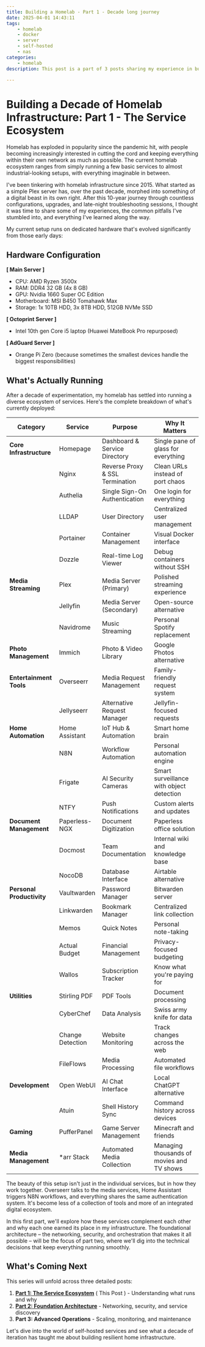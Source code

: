 ```yaml
---
title: Building a Homelab - Part 1 - Decade long journey
date: 2025-04-01 14:43:11
tags:
    - homelab
    - docker
    - server
    - self-hosted
    - nas
categories: 
    - homelab 
description: This post is a part of 3 posts sharing my experience in building my own homelab ecosystem. 

---
```


# Building a Decade of Homelab Infrastructure: Part 1 - The Service Ecosystem

Homelab has exploded in popularity since the pandemic hit, with people becoming increasingly interested in cutting the cord and keeping everything within their own network as much as possible. The current homelab ecosystem ranges from simply running a few basic services to almost industrial-looking setups, with everything imaginable in between.

I've been tinkering with homelab infrastructure since 2015. What started as a simple Plex server has, over the past decade, morphed into something of a digital beast in its own right. After this 10-year journey through countless configurations, upgrades, and late-night troubleshooting sessions, I thought it was time to share some of my experiences, the common pitfalls I've stumbled into, and everything I've learned along the way.

My current setup runs on dedicated hardware that's evolved significantly from those early days:

## Hardware Configuration

**[ Main Server ]**
- CPU: AMD Ryzen 3500x
- RAM: DDR4 32 GB (4x 8 GB)
- GPU: Nvidia 1660 Super OC Edition 
- Motherboard: MSI B450 Tomahawk Max 
- Storage: 1x 10TB HDD, 3x 8TB HDD, 512GB NVMe SSD

**[ Octoprint Server ]**
- Intel 10th gen Core i5 laptop (Huawei MateBook Pro repurposed)

**[ AdGuard Server ]** 
- Orange Pi Zero (because sometimes the smallest devices handle the biggest responsibilities)

## What's Actually Running

After a decade of experimentation, my homelab has settled into running a diverse ecosystem of services. Here's the complete breakdown of what's currently deployed:

| Category | Service | Purpose | Why It Matters |
|----------|---------|---------|----------------|
| **Core Infrastructure** | Homepage | Dashboard & Service Directory | Single pane of glass for everything |
| | Nginx | Reverse Proxy & SSL Termination | Clean URLs instead of port chaos |
| | Authelia | Single Sign-On Authentication | One login for everything |
| | LLDAP | User Directory | Centralized user management |
| | Portainer | Container Management | Visual Docker interface |
| | Dozzle | Real-time Log Viewer | Debug containers without SSH |
| **Media Streaming** | Plex | Media Server (Primary) | Polished streaming experience |
| | Jellyfin | Media Server (Secondary) | Open-source alternative |
| | Navidrome | Music Streaming | Personal Spotify replacement |
| **Photo Management** | Immich | Photo & Video Library | Google Photos alternative |
| **Entertainment Tools** | Overseerr | Media Request Management | Family-friendly request system |
| | Jellyseerr | Alternative Request Manager | Jellyfin-focused requests |
| **Home Automation** | Home Assistant | IoT Hub & Automation | Smart home brain |
| | N8N | Workflow Automation | Personal automation engine |
| | Frigate | AI Security Cameras | Smart surveillance with object detection |
| | NTFY | Push Notifications | Custom alerts and updates |
| **Document Management** | Paperless-NGX | Document Digitization | Paperless office solution |
| | Docmost | Team Documentation | Internal wiki and knowledge base |
| | NocoDB | Database Interface | Airtable alternative |
| **Personal Productivity** | Vaultwarden | Password Manager | Bitwarden server |
| | Linkwarden | Bookmark Manager | Centralized link collection |
| | Memos | Quick Notes | Personal note-taking |
| | Actual Budget | Financial Management | Privacy-focused budgeting |
| | Wallos | Subscription Tracker | Know what you're paying for |
| **Utilities** | Stirling PDF | PDF Tools | Document processing |
| | CyberChef | Data Analysis | Swiss army knife for data |
| | Change Detection | Website Monitoring | Track changes across the web |
| | FileFlows | Media Processing | Automated file workflows |
| **Development** | Open WebUI | AI Chat Interface | Local ChatGPT alternative |
| | Atuin | Shell History Sync | Command history across devices |
| **Gaming** | PufferPanel | Game Server Management | Minecraft and friends |
| **Media Management** | *arr Stack | Automated Media Collection | Managing thousands of movies and TV shows |

The beauty of this setup isn't just in the individual services, but in how they work together. Overseerr talks to the media services, Home Assistant triggers N8N workflows, and everything shares the same authentication system. It's become less of a collection of tools and more of an integrated digital ecosystem.

In this first part, we'll explore how these services complement each other and why each one earned its place in my infrastructure. The foundational architecture – the networking, security, and orchestration that makes it all possible – will be the focus of part two, where we'll dig into the technical decisions that keep everything running smoothly.

## What's Coming Next

This series will unfold across three detailed posts:

1. [**Part 1: The Service Ecosystem**](https://ioritro.com/blog/2025-04-01-my-homelab-part-1/) ( This Post )  - Understanding what runs and why
2. [**Part 2: Foundation Architecture**](https://ioritro.com/blog/2025-04-02-my-homelab-part-2/)  - Networking, security, and service discovery 
3. **Part 3: Advanced Operations** - Scaling, monitoring, and maintenance

Let's dive into the world of self-hosted services and see what a decade of iteration has taught me about building resilient home infrastructure.